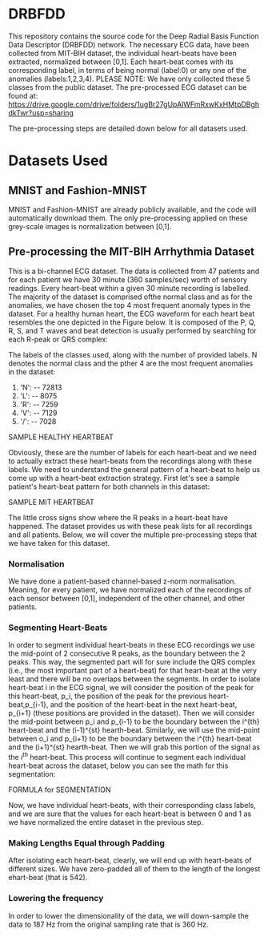 # DRBFDD
This repository contains the source code for the Deep Radial Basis Function Data Descriptor (DRBFDD) network.
The necessary ECG data, have been collected from MIT-BIH dataset, the individual heart-beats have been extracted, normalized between [0,1].
Each heart-beat comes with its corresponding label, in terms of being normal (label:0) or any one of the anomalies (labels:1,2,3,4). PLEASE NOTE: We have
only collected these 5 classes from the public dataset. The pre-processed ECG dataset can be found at: https://drive.google.com/drive/folders/1ugBr27gUpAlWFmRxwKxHMtpDBghdkTwr?usp=sharing

The pre-processing steps are detailed down below for all datasets used.

# Datasets Used

## MNIST and Fashion-MNIST
MNIST and Fashion-MNIST are already publicly available, and the code will automatically download them. The only pre-processing applied on these grey-scale images is normalization between [0,1].

## Pre-processing the MIT-BIH Arrhythmia Dataset
This is a bi-channel ECG dataset. The data is collected from 47 patients and for each patient we have 30 minute (360 samples/sec) worth of sensory readings. Every heart-beat within a given 30 minute recording is labelled. The majority of the dataset is comprised ofthe normal class and as for the anomalies, we have chosen the top 4 most frequent anomaly types in the dataset. For a healthy human heart, the ECG waveform for
each heart beat resembles the one depicted in the Figure below. It is composed of the P, Q, R, S, and T waves and beat detection is usually performed by searching for each
R-peak or QRS complex:

The labels of the classes used, along with the number of provided labels. N denotes the normal class and the pther 4 are the most frequent anomalies in the dataset:

1. 'N':  -- 72813
2. 'L':  -- 8075
3. 'R':  -- 7259
4. 'V':  -- 7129
5. '/':  -- 7028


SAMPLE HEALTHY HEARTBEAT

Obviously, these are the number of labels for each heart-beat and we need to actually extract these heart-beats from the recordings along with these labels. We need to understand the general pattern of a heart-beat to help us come up with a heart-beat extraction strategy. First let's see a sample patient's heart-beat pattern for both channels in this dataset:

SAMPLE MIT HEARTBEAT

The little cross signs show where the R peaks in a heart-beat have happened. The dataset provides us with these peak lists for all recordings and all patients. Below, we will cover the multiple pre-processing steps that we have taken for this dataset.

### Normalisation
We have done a patient-based channel-based z-norm normalisation. Meaning, for every patient, we have normalized each of the recordings of each sensor between [0,1], independent of the other channel, and other patients.

### Segmenting Heart-Beats

In order to segment individual heart-beats in these ECG recordings we use the mid-point of 2 consecutive R peaks, as the boundary between the 2 peaks. This way, the segmented part will for sure include the QRS complex (i.e., the most important part of a heart-beat) for that heart-beat at the very least and there will be no overlaps between the segments. In order to isolate heart-beat i in the ECG signal, we will consider the position of the peak for this heart-beat, p_i, the position of the peak for the previous heart-beat,p_{i-1}, and the position of the heart-beat in the next heart-beat, p_{i+1} (these positions are provided in the dataset). Then we will consider the mid-point between p_i and p_{i-1} to be the boundary between the i^{th} heart-beat and the (i-1)^{st} hearth-beat. Similarly, we will use the mid-point between o_i and p_{i+1} to be the boundary between the i^{th} heart-beat and the (i+1)^{st} hearth-beat. Then we will grab this portion of the signal as the $i^{th}$ heart-beat. This process will continue to segment each individual heart-beat across the dataset, below you can see the math for this segmentation:

FORMULA for SEGMENTATION

Now, we have individual heart-beats, with their corresponding class labels, and we are sure that the values for each heart-beat is between 0 and 1 as we have normalized the entire dataset in the previous step.

### Making Lengths Equal through Padding
After isolating each heart-beat, clearly, we will end up with heart-beats of different sizes. We have zero-padded all of them to the length of the longest ehart-beat (that is 542).

### Lowering the frequency
In order to lower the dimensionality of the data, we will down-sample the data to 187 Hz from the original sampling rate that is 360 Hz.


